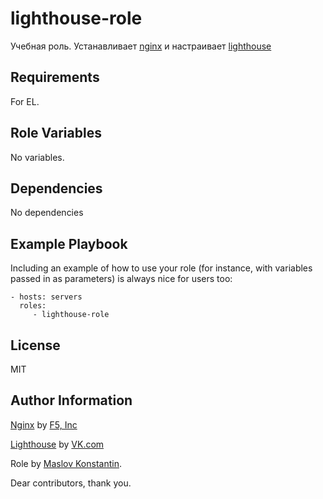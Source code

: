 lighthouse-role
=========

Учебная роль.
Устанавливает  [nginx](https://nginx.org) и настраивает  [lighthouse](https://github.com/VKCOM/lighthouse)

Requirements
------------

For EL.

Role Variables
--------------

No variables.

Dependencies
------------

No dependencies

Example Playbook
----------------

Including an example of how to use your role (for instance, with variables passed in as parameters) is always nice for users too:

    - hosts: servers
      roles:
         - lighthouse-role

License
-------

MIT

Author Information
------------------
[Nginx](https://nginx.org) by [F5, Inc](https://www.f5.com/)

[Lighthouse](https://github.com/VKCOM/lighthouse) by [VK.com](
VK.com)

Role by [Maslov Konstantin](https://github.com/maslovkv).

Dear contributors, thank you.
